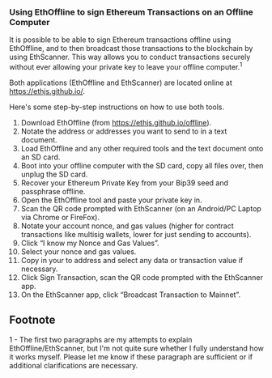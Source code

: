 ### Using EthOffline to sign Ethereum Transactions on an Offline Computer

It is possible to be able to sign Ethereum transactions offline using EthOffline, and to then broadcast those transactions to the blockchain by using EthScanner. This way allows you to conduct transactions securely without ever allowing your private key to leave your offline computer.<sup>1</sup>

Both applications (EthOffline and EthScanner) are located online at https://ethjs.github.io/.

Here's some step-by-step instructions on how to use both tools.

1. Download EthOffline (from https://ethjs.github.io/offline).
2. Notate the address or addresses you want to send to in a text document.
2. Load EthOffline and any other required tools and the text document onto an SD card.
3. Boot into your offline computer with the SD card, copy all files over, then unplug the SD card.
4. Recover your Ethereum Private Key from your Bip39 seed and passphrase offline.
5. Open the EthOffline tool and paste your private key in.
6. Scan the QR code prompted with EthScanner (on an Android/PC Laptop via Chrome or FireFox).
7. Notate your account nonce, and gas values (higher for contract transactions like multisig wallets, lower for just sending to accounts).
8. Click “I know my Nonce and Gas Values”.
9. Select your nonce and gas values.
10. Copy in your to address and select any data or transaction value if necessary.
12. Click Sign Transaction, scan the QR code prompted with the EthScanner app.
13. On the EthScanner app, click “Broadcast Transaction to Mainnet”.


## Footnote
1 - The first two paragraphs are my attempts to explain EthOffline/EthScanner, but I'm not quite sure whether I fully understand how it works myself. Please let me know if these paragraph are  sufficient or if additional clarifications are necessary.